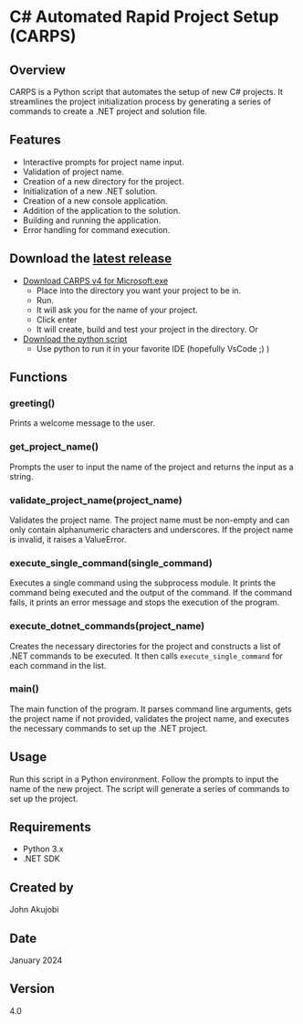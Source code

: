 # C# Automated Rapid Project Setup (CARPS)

## Overview

CARPS is a Python script that automates the setup of new C# projects. It streamlines the project initialization process by generating a series of commands to create a .NET project and solution file.

## Features

* Interactive prompts for project name input.
* Validation of project name.
* Creation of a new directory for the project.
* Initialization of a new .NET solution.
* Creation of a new console application.
* Addition of the application to the solution.
* Building and running the application.
* Error handling for command execution.

## Download the [latest release](https://github.com/jakujobi/CARPS/releases/)
- [Download CARPS v4 for Microsoft.exe](https://github.com/jakujobi/CARPS/releases/download/v4.0/CARPS.exe)
   - Place into the directory you want your project to be in.
   - Run.
   - It will ask you for the name of your project.
   - Click enter
   - It will create, build and test your project in the directory.
Or
- [Download the python script](https://github.com/jakujobi/CARPS/releases/download/v4.0/CARPS.py)
  - Use python to run it in your favorite IDE (hopefully VsCode ;) )

## Functions

### greeting()

Prints a welcome message to the user.

### get_project_name()

Prompts the user to input the name of the project and returns the input as a string.

### validate_project_name(project_name)

Validates the project name. The project name must be non-empty and can only contain alphanumeric characters and underscores. If the project name is invalid, it raises a ValueError.

### execute_single_command(single_command)

Executes a single command using the subprocess module. It prints the command being executed and the output of the command. If the command fails, it prints an error message and stops the execution of the program.

### execute_dotnet_commands(project_name)

Creates the necessary directories for the project and constructs a list of .NET commands to be executed. It then calls `execute_single_command` for each command in the list.

### main()

The main function of the program. It parses command line arguments, gets the project name if not provided, validates the project name, and executes the necessary commands to set up the .NET project.

## Usage

Run this script in a Python environment. Follow the prompts to input the name of the new project. The script will generate a series of commands to set up the project.

## Requirements

* Python 3.x
* .NET SDK

## Created by

John Akujobi

## Date

January 2024

## Version

4.0
